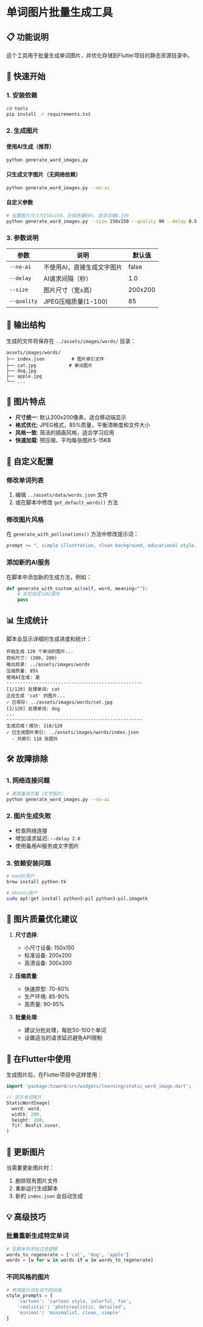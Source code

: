 # 单词图片批量生成工具

## 📋 功能说明

这个工具用于批量生成单词图片，并优化存储到Flutter项目的静态资源目录中。

## 🚀 快速开始

### 1. 安装依赖

```bash
cd tools
pip install -r requirements.txt
```

### 2. 生成图片

#### 使用AI生成（推荐）
```bash
python generate_word_images.py
```

#### 只生成文字图片（无网络依赖）
```bash
python generate_word_images.py --no-ai
```

#### 自定义参数
```bash
# 设置图片尺寸为150x150，压缩质量90%，请求间隔0.5秒
python generate_word_images.py --size 150x150 --quality 90 --delay 0.5
```

### 3. 参数说明

| 参数 | 说明 | 默认值 |
|------|------|--------|
| `--no-ai` | 不使用AI，直接生成文字图片 | false |
| `--delay` | AI请求间隔（秒） | 1.0 |
| `--size` | 图片尺寸（宽x高） | 200x200 |
| `--quality` | JPEG压缩质量(1-100) | 85 |

## 📁 输出结构

生成的文件将保存在 `../assets/images/words/` 目录：

```
assets/images/words/
├── index.json          # 图片索引文件
├── cat.jpg            # 单词图片
├── dog.jpg
├── apple.jpg
└── ...
```

## 🎯 图片特点

- **尺寸统一**: 默认200x200像素，适合移动端显示
- **格式优化**: JPEG格式，85%质量，平衡清晰度和文件大小
- **风格一致**: 简洁的插画风格，适合学习应用
- **快速加载**: 预压缩，平均每张图片5-15KB

## 🔧 自定义配置

### 修改单词列表

1. 编辑 `../assets/data/words.json` 文件
2. 或在脚本中修改 `get_default_words()` 方法

### 修改图片风格

在 `generate_with_pollinations()` 方法中修改提示词：

```python
prompt += ", simple illustration, clean background, educational style, cartoon style, bright colors, minimalist, icon style"
```

### 添加新的AI服务

在脚本中添加新的生成方法，例如：

```python
def generate_with_custom_ai(self, word, meaning=""):
    # 实现自定义AI服务
    pass
```

## 📊 生成统计

脚本会显示详细的生成进度和统计：

```
开始生成 120 个单词的图片...
目标尺寸: (200, 200)
输出目录: ../assets/images/words
压缩质量: 85%
使用AI生成: 是
--------------------------------------------------
[1/120] 处理单词: cat
正在生成 'cat' 的图片...
✓ 已保存: ../assets/images/words/cat.jpg
[2/120] 处理单词: dog
...
--------------------------------------------------
生成完成！成功: 118/120
✓ 已生成图片索引: ../assets/images/words/index.json
  - 共索引 118 张图片
```

## 🛠️ 故障排除

### 1. 网络连接问题
```bash
# 使用备用方案（文字图片）
python generate_word_images.py --no-ai
```

### 2. 图片生成失败
- 检查网络连接
- 增加请求延迟: `--delay 2.0`
- 使用备用AI服务或文字图片

### 3. 依赖安装问题
```bash
# macOS用户
brew install python-tk

# Ubuntu用户  
sudo apt-get install python3-pil python3-pil.imagetk
```

## 🎨 图片质量优化建议

1. **尺寸选择**:
   - 小尺寸设备: 150x150
   - 标准设备: 200x200  
   - 高清设备: 300x300

2. **压缩质量**:
   - 快速原型: 70-80%
   - 生产环境: 85-90%
   - 高质量: 90-95%

3. **批量处理**:
   - 建议分批处理，每批50-100个单词
   - 设置适当的请求延迟避免API限制

## 📱 在Flutter中使用

生成图片后，在Flutter项目中这样使用：

```dart
import 'package:tcword/src/widgets/learning/static_word_image.dart';

// 显示单词图片
StaticWordImage(
  word: word,
  width: 200,
  height: 200,
  fit: BoxFit.cover,
)
```

## 🔄 更新图片

当需要更新图片时：

1. 删除现有图片文件
2. 重新运行生成脚本
3. 新的 `index.json` 会自动生成

## 💡 高级技巧

### 批量重新生成特定单词
```python
# 在脚本中添加过滤逻辑
words_to_regenerate = ['cat', 'dog', 'apple']
words = [w for w in words if w in words_to_regenerate]
```

### 不同风格的图片
```python
# 修改提示词生成不同风格
style_prompts = {
    'cartoon': 'cartoon style, colorful, fun',
    'realistic': 'photorealistic, detailed',
    'minimal': 'minimalist, clean, simple'
}
```